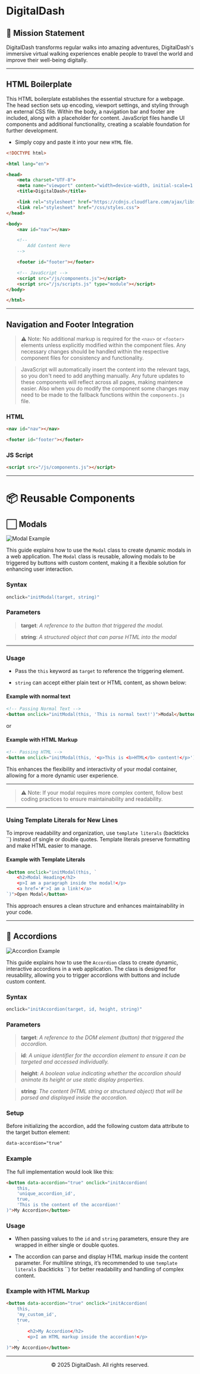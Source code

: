 # DigitalDash

## 🚀 Mission Statement

DigitalDash transforms regular walks into amazing adventures, DigitalDash's immersive virtual walking experiences enable people to travel the world and improve their well-being digitally.

---

## HTML Boilerplate

This HTML boilerplate establishes the essential structure for a webpage. The head section sets up encoding, viewport settings, and styling through an external CSS file. Within the body, a navigation bar and footer are included, along with a placeholder for content. JavaScript files handle UI components and additional functionality, creating a scalable foundation for further development.

- Simply copy and paste it into your new `HTML` file.

```HTML
<!DOCTYPE html>

<html lang="en">

<head>
    <meta charset="UTF-8">
    <meta name="viewport" content="width=device-width, initial-scale=1.0">
    <title>DigitalDash</title>

    <link rel="stylesheet" href="https://cdnjs.cloudflare.com/ajax/libs/font-awesome/6.7.2/css/all.min.css">
    <link rel="stylesheet" href="/css/styles.css">
</head>

<body>
    <nav id="nav"></nav>

    <!--
        Add Content Here
    -->

    <footer id="footer"></footer>

    <!-- JavaScript -->
    <script src="/js/components.js"></script>
    <script src="/js/scripts.js" type="module"></script>
</body>

</html>
```

---

## Navigation and Footer Integration

> ⚠️ Note: No additional markup is required for the `<nav>` or `<footer>` elements unless explicitly modified within the component files. Any necessary changes should be handled within the respective component files for consistency and functionality.

> JavaScript will automatically insert the content into the relevant tags, so you don't need to add anything manually. Any future updates to these components will reflect across all pages, making maintence easier. Also when you do modify the component some changes may need to be made to the fallback functions within the `components.js` file.

### HTML 

```HTML
<nav id="nav"></nav>
```

```HTML
<footer id="footer"></footer>
```

### JS Script
```HTML
<script src="/js/components.js"></script>
```

---

# 📦 Reusable Components

## ⬜ Modals

![Modal Example](md_files/modal_ui.gif)

This guide explains how to use the `Modal` class to create dynamic modals in a web application. The `Modal` class is reusable, allowing modals to be triggered by buttons with custom content, making it a flexible solution for enhancing user interaction.

### Syntax

```JavaScript
onclick="initModal(target, string)"
```

### Parameters

> **target**: *A reference to the button that triggered the modal.*

> **string**: *A structured object that can parse HTML into the modal*

---

### Usage

- Pass the `this` keyword as `target` to reference the triggering element.

- `string` can accept either plain text or HTML content, as shown below:

#### Example with normal text

```HTML
<!-- Passing Normal Text -->
<button onclick="initModal(this, 'This is normal text!')">Modal</button>
```

or

#### Example with HTML Markup

```HTML
<!-- Passing HTML --> 
<button onclick="initModal(this, '<p>This is <b>HTML</b> content!</p>')">Modal</button>
```

This enhances the flexibility and interactivity of your modal container, allowing for a more dynamic user experience.

---

> ⚠️ Note: If your modal requires more complex content, follow best coding practices to ensure maintainability and readability.

---

### Using Template Literals for New Lines

To improve readability and organization, use `template literals` (backticks ``) instead of single or double quotes. Template literals preserve formatting and make HTML easier to manage.

#### Example with Template Literals

```HTML
<button onclick="initModal(this, `
    <h2>Modal Heading</h2>
    <p>I am a paragraph inside the modal!</p>
    <a href='#'>I am a link!</a>
`)">Open Modal</button>
```

This approach ensures a clean structure and enhances maintainability in your code.

---

## 📜 Accordions

![Accordion Example](md_files/accordion_ui.gif)

This guide explains how to use the `Accordion` class to create dynamic, interactive accordions in a web application. The class is designed for reusability, allowing you to trigger accordions with buttons and include custom content.

### Syntax

```JavaScript
onclick="initAccordion(target, id, height, string)"
```

### Parameters

> **target**: *A reference to the DOM element (button) that triggered the accordion.*

> **id**: *A unique identifier for the accordion element to ensure it can be targeted and accessed individually.*

> **height**: *A boolean value indicating whether the accordion should animate its height or use static display properties.*

> **string**: *The content (HTML string or structured object) that will be parsed and displayed inside the accordion.*

### Setup

Before initializing the accordion, add the following custom data attribute to the target button element:

```HTML
data-accordion="true"
```
### Example

The full implementation would look like this:

```HTML
<button data-accordion="true" onclick="initAccordion(
    this, 
    'unique_accordion_id', 
    true, 
    'This is the content of the accordion!'
)">My Accordion</button>
```

### Usage

- When passing values to the `id` and `string` parameters, ensure they are wrapped in either single or double quotes.

- The accordion can parse and display HTML markup inside the content parameter. For multiline strings, it’s recommended to use `template literals` (backticks ``) for better readability and handling of complex content.

### Example with HTML Markup

```HTML
<button data-accordion="true" onclick="initAccordion(
    this, 
    'my_custom_id', 
    true, 
    `
        <h2>My Accordion</h2>
        <p>I am HTML markup inside the accordion!</p>
    `
)">My Accordion</button>
```
---

<p style='text-align: center'>© 2025 DigitalDash. All rights reserved.</p>
